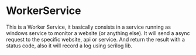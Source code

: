 # WorkerService
This is a Worker Service, it basically consists in a service running as windows service to monitor a website (or anything else).
It will send a async request to the specific website, api or service. And return the result with a status code, also it will record a log using serilog lib.
